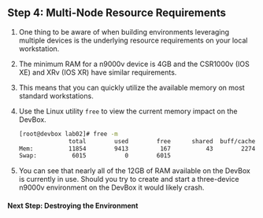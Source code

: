 ## Step 4: Multi-Node Resource Requirements

1. One thing to be aware of when building environments leveraging multiple devices is the underlying resource requirements on your local workstation.
1. The minimum RAM for a n9000v device is 4GB and the CSR1000v (IOS XE) and XRv (IOS XR) have similar requirements.
1. This means that you can quickly utilize the available memory on most standard workstations.
1. Use the Linux utility `free` to view the current memory impact on the DevBox.

    ```bash
    [root@devbox lab02]# free -m
                  total        used        free      shared  buff/cache   available
    Mem:          11854        9413         167          43        2274        1891
    Swap:          6015           0        6015
   ```

1. You can see that nearly all of the 12GB of RAM available on the DevBox is currently in use. Should you try to create and start a three-device n9000v environment on the DevBox it would likely crash.

#### Next Step: Destroying the Environment
